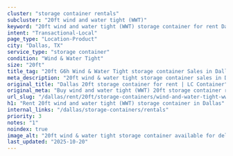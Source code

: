 ```yaml
---
cluster: "storage container rentals"
subcluster: "20ft wind and water tight (WWT)"
keyword: "20ft wind and water tight (WWT) storage container for rent Dallas, TX"
intent: "Transactional-Local"
page_type: "Location-Product"
city: "Dallas, TX"
service_type: "storage container"
condition: "Wind & Water Tight"
size: "20ft"
title_tag: "20ft G6h Wind & Water Tight storage container Sales in Dallas | LC Container"
meta_description: "20ft wind & water tight storage container sales in Dallas. Fast delivery, competitive pricing. Serving storage containers area. Quote ID: Q4S. Call (214) 524-4168 for your free quote today."
original_title: "Dallas 20ft storage container for rent | LC Container"
original_meta: "Buy wind and water tight (WWT) 20ft storage container rent with local delivery in Dallas, TX. LC Container — local Since 2003. Request a fast quote today."
url_slug: "/dallas/rent/20ft/storage-containers/wind-and-water-tight-wwt"
h1: "Rent 20ft wind and water tight (WWT) storage container in Dallas"
internal_links: "/dallas/storage-containers/rentals"
priority: 3
notes: "1"
noindex: true
image_alt: "20ft wind & water tight storage container available for delivery in Dallas"
last_updated: "2025-10-20"
---
```


<!-- TODO: Add unique city/inventory copy, images, and internal links here. -->
